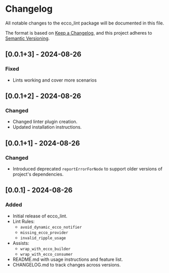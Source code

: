 # Changelog

All notable changes to the ecco_lint package will be documented in this file.

The format is based on [Keep a Changelog](https://keepachangelog.com/en/1.0.0/),
and this project adheres to [Semantic Versioning](https://semver.org/spec/v2.0.0.html).

## [0.0.1+3] - 2024-08-26

### Fixed
- Lints working and cover more scenarios

## [0.0.1+2] - 2024-08-26

### Changed
- Changed linter plugin creation.
- Updated installation instructions.

## [0.0.1+1] - 2024-08-26

### Changed
- Introduced deprecated `reportErrorForNode` to support older versions of project's dependencies.

## [0.0.1] - 2024-08-26

### Added
- Initial release of ecco_lint.
- Lint Rules:
  - `avoid_dynamic_ecco_notifier`
  - `missing_ecco_provider`
  - `invalid_ripple_usage`
- Assists:
  - `wrap_with_ecco_builder`
  - `wrap_with_ecco_consumer`
- README.md with usage instructions and feature list.
- CHANGELOG.md to track changes across versions.